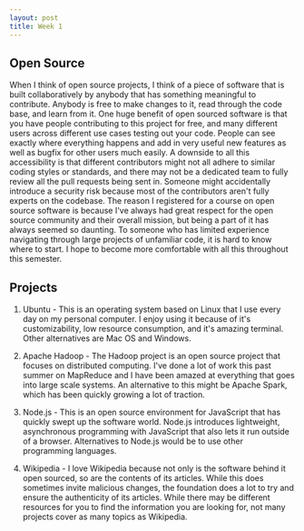 ```yaml
---
layout: post
title: Week 1
---
```



## Open Source

When I think of open source projects, I think of a piece of software that is built collaboratively by anybody that has something meaningful to contribute. Anybody is free to make changes to it, read through the code base, and learn from it. One huge benefit of open sourced software is that you have people contributing to this project for free, and many different users across different use cases testing out your code. People can see exactly where everything happens and add in very useful new features as well as bugfix for other users much easily. A downside to all this accessibility is that different contributors might not all adhere to similar coding styles or standards, and there may not be a dedicated team to fully review all the pull requests being sent in. Someone might accidentally introduce a security risk because most of the contributors aren't fully experts on the codebase. The reason I registered for a course on open source software is because I've always had great respect for the open source community and their overall mission, but being a part of it has always seemed so daunting. To someone who has limited experience navigating through large projects of unfamiliar code, it is hard to know where to start. I hope to become more comfortable with all this throughout this semester.

## Projects

1. Ubuntu - This is an operating system based on Linux that I use every day on my personal computer. I enjoy using it because of it's customizability, low resource consumption, and it's amazing terminal. Other alternatives are Mac OS and Windows. 

2. Apache Hadoop - The Hadoop project is an open source project that focuses on distributed computing. I've done a lot of work this past summer on MapReduce and I have been amazed at everything that goes into large scale systems. An alternative to this might be Apache Spark, which has been quickly growing a lot of traction. 

3. Node.js - This is an open source environment for JavaScript that has quickly swept up the software world. Node.js introduces lightweight, asynchronous programming with JavaScript that also lets it run outside of a browser. Alternatives to Node.js would be to use other programming languages.

4. Wikipedia - I love Wikipedia because not only is the software behind it open sourced, so are the contents of its articles. While this does sometimes invite malicious changes, the foundation does a lot to try and ensure the authenticity of its articles. While there may be different resources for you to find the information you are looking for, not many projects cover as many topics as Wikipedia.